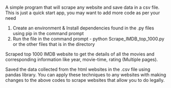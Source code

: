 A simple program that will scrape any website and save data in a csv file. This is just a quick start app, you may want to add more code as per your need

1. Create an environment & Install dependencies found in the .py files using pip in the command prompt
2. Run the file in the command prompt - python Scrape_IMDB_top_1000.py or the other files that is in the directory

Scraped top 1000 IMDB website to get the details of all the movies and corresponding information like year, movie-time, rating (Multiple pages).

Saved the data collected from the html websites in the .csv file using pandas library. You can apply these techniques to any websites with making changes to the above codes to scrape websites that allow you to do legally.

